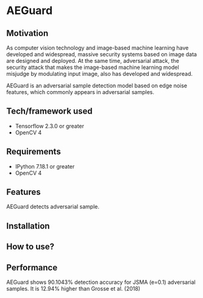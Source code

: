 # AEGuard
## Motivation

As computer vision technology and image-based machine learning have developed and widespread, massive security systems based on image data are designed and deployed. At the same time, adversarial attack, the security attack that makes the image-based machine learning model misjudge by modulating input image, also has developed and widespread.

AEGuard is an adversarial sample detection model based on edge noise features, which commonly appears in adversarial samples.



## Tech/framework used

* Tensorflow 2.3.0 or greater
* OpenCV 4



## Requirements

* IPython 7.18.1 or greater
* OpenCV 4



## Features

AEGuard detects adversarial sample.



## Installation



## How to use?



## Performance

AEGuard shows 90.1043% detection accuracy for JSMA (e=0.1) adversarial samples. It is 12.94% higher than Grosse et al. (2018)